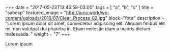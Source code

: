 +++
date = "2017-05-23T13:45:58-03:00"
tags = [ "a", "b", "c" ]
title = "sabesp"
featured_image = "http://juca.work/wp-content/uploads/2016/07/Clear_Process_02.jpg"
block="four"
description = "Lorem ipsum dolor sit amet, consectetur adipiscing elit. Aliquam finibus elit mi, non volutpat dui pharetra in. Etiam molestie diam a mauris dictum malesuada. "
weight = "7"
+++

Lorem ipsum
